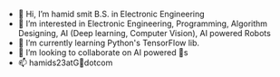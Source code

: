 - 👋 Hi, I’m hamid smit B.S. in Electronic Engineering
- 👀 I’m interested in Electronic Engineering, Programming, Algorithm Designing, AI (Deep learning, Computer Vision), AI powered Robots 
- 🌱 I’m currently learning Python's TensorFlow lib. 
- 💞️ I’m looking to collaborate on AI powered 🤖s
- 📫 hamids23atG💌dotcom

<!---
hamids23/hamids23 is a ✨ special ✨ repository because its `README.md` (this file) appears on your GitHub profile.
You can click the Preview link to take a look at your changes.
--->
